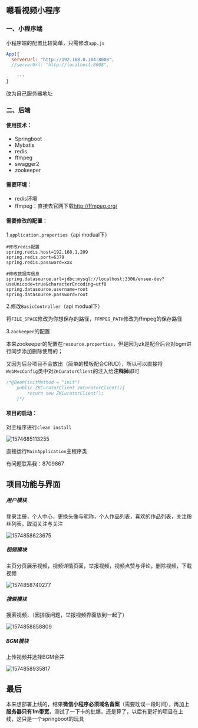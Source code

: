 ## 嗯看视频小程序

### 一、小程序端

小程序端的配置比较简单，只需修改`app.js`

```js
App({
  serverUrl: "http://192.168.0.104:8008",
  //serverUrl: "http://localhost:8008",
    
    ···
}
```

改为自己服务器地址

### 二、后端

#### 使用技术：

- Springboot
- Mybatis
- redis
- ffmpeg
- swagger2
- zookeeper

#### 需要环境：

- redis环境
- ffmpeg：直接去官网下载<http://ffmpeg.org/>

#### 需要修改的配置：

1.`application.properties`（api modual下）

```properties
#修改redis配置
spring.redis.host=192.168.1.209
spring.redis.port=6379
spring.redis.password=xxx

#修改数据库信息
spring.datasource.url=jdbc:mysql://localhost:3306/ensee-dev?useUnicode=true&characterEncoding=utf8
spring.datasource.username=root
spring.datasource.password=root
```

2.修改`BasicController`（api modual下）

将`FILE_SPACE`修改为你想保存的路径，`FFMPEG_PATH`修改为ffmpeg的保存路径

3.`zookeeper`的配置

本来zookeeper的配置在`resource.properties`，但是因为zk是配合后台对bgm进行同步添加删除使用的；

又因为后台项目不会放出（简单的模板配合CRUD），所以可以直接将`WebMvcConfig`类中对`ZKCuratorClient`的注入给**注释掉**即可

```java
/*@Bean(initMethod = "init")
    public ZKCuratorClient zkCuratorClient(){
        return new ZKCuratorClient();
    }*/
```

#### 项目的启动：

对主程序进行`clean install`

![1574685113255](image/1574685113255.png)

直接运行`MainApplication`主程序类

有问题联系我：8709867

## 项目功能与界面

##### 用户模块

登录注册，个人中心，更换头像与昵称，个人作品列表，喜欢的作品列表，关注粉丝列表，取消关注与关注

![1574858623675](image/1574858623675.png)

##### 视频模块

主页分页展示视频，视频详情页面，举报视频，视频点赞与评论，删除视频，下载视频

![1574858740277](image/1574858740277.png)

##### 搜索模块

搜索视频，（因排版问题，举报视频界面放到一起了）

![1574858858809](image/1574858969147.png)

##### BGM模块

上传视频并选择BGM合并

![1574858935817](image/1574858935817.png)

## 最后

本来想部署上线的，结果**微信小程序必须域名备案**（需要耽误一段时间），再加上**服务器只有1m带宽**，测试了一下卡的批爆，还是算了，以后有更好的项目在上线，这只是一个springboot的玩具